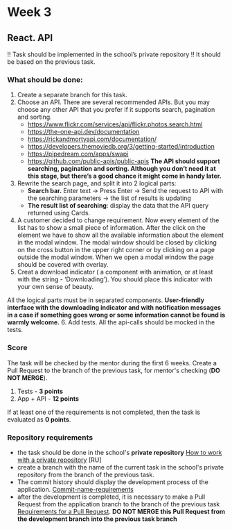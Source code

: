 # Week 3

## React. API


!! Task should be implemented in the school’s private repository !!
It should be based on the previous task.

### What should be done:

1. Create a separate branch for this task.
2. Choose an API.
   There are several recommended APIs. But you may choose any other API that you prefer if it supports search, pagination and sorting.
   - https://www.flickr.com/services/api/flickr.photos.search.html
   - https://the-one-api.dev/documentation
   - https://rickandmortyapi.com/documentation/
   - https://developers.themoviedb.org/3/getting-started/introduction
   - https://pipedream.com/apps/swapi
   - https://github.com/public-apis/public-apis
     **The API should support searching, pagination and sorting. Although you don’t need it at this stage, but there’s a good chance it might come in handy later.**
3. Rewrite the search page, and split it into 2 logical parts:
   - **Search bar.** Enter text -> Press Enter -> Send the request to API with the searching parameters -> the list of results is updating
   - **The result list of searching**: display the data that the API query returned using Cards.
4. A customer decided to change requirement. Now every element of the list has to show a small piece of information. After the click on the element we have to show all the  available information about the element in the modal window. The modal window should be closed by clicking on the cross button in the upper right corner or by clicking on a page outside the modal window. When we open a modal window the page should be covered with overlay.
5. Creat a download indicator ( a component with animation, or at least with the string - ‘Downloading’). You should place this indicator with your own sense of beauty.

All the logical parts must be in separated components.
**User-friendly interface with the downloading indicator and with notification messages in a case if something goes wrong or some information cannot be found is warmly welcome.**
6. Add tests. All the api-calls should be mocked in the tests.

### Score

The task will be checked by the mentor during the first 6 weeks. Create a Pull Request to the branch of the previous task, for mentor's checking (**DO NOT MERGE**).


1. Tests - **3 points**
2. App + API - **12 points**

If at least one of the requirements is not completed, then the task is evaluated as **0 points**.

### Repository requirements

- the task should be done in the school's **private repository** [How to work with a private repository](https://docs.rs.school/#/private-repository?id=Как-работать-с-приватным-репозиторием) [RU]
- create a branch with the name of the  current task in the school's private repository from the branch of the previous task.
- The commit history should display the development process of the application. [Commit-name-requirements](https://www.conventionalcommits.org/en)
- after the development is completed, it is necessary to make a Pull Request from the application branch to the branch of the previous task [Requirements for a Pull Request](https://docs.app.rs.school/#/platform/pull-request-review-process). **DO NOT MERGE this Pull Request from the development branch into the previous task branch**